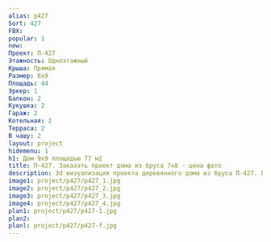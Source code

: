 ```yaml
---
alias: p427
Sort: 427
FBX: 
popular: 1
new: 
Проект: П-427
Этажность: Одноэтажный
Крыша: Прямая
Размер: 8х9
Площадь: 44
Эркер: 1
Балкон: 2
Кукушка: 2
Гараж: 2
Котельная: 2
Терраса: 2
В чашу: 2
layout: project
hidemenu: 1
h1: Дом 9х9 площадью 77 м2
title: П-427. Заказать проект дома из бруса 7х8 - цена фото
description: 3d визуализация проекта деревянного дома из бруса П-427. Площадь 44 м2, размер 7х8. Вы можете внести любые изменения в проект.
image1: project/p427/p427_1.jpg
image2: project/p427/p427_2.jpg
image3: project/p427/p427_3.jpg
image4: project/p427/p427_4.jpg
plan1: project/p427/p427-1.jpg
plan2: 
planl: project/p427/p427-f.jpg
---
```


